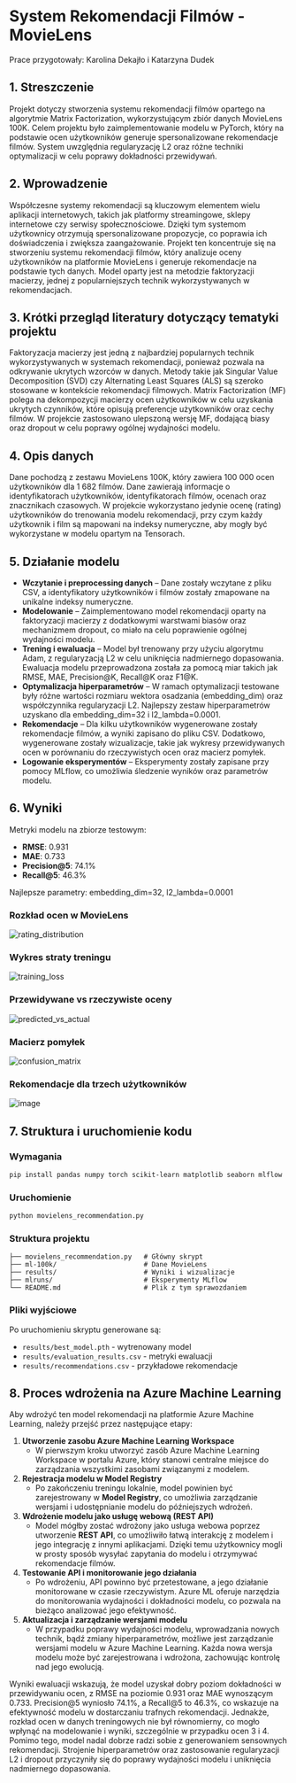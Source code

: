 # System Rekomendacji Filmów - MovieLens

Prace przygotowały:
Karolina Dekajło i Katarzyna Dudek

## 1. Streszczenie
Projekt dotyczy stworzenia systemu rekomendacji filmów opartego na algorytmie Matrix Factorization, wykorzystującym zbiór danych MovieLens 100K. Celem projektu było zaimplementowanie modelu w PyTorch, który na podstawie ocen użytkowników generuje spersonalizowane rekomendacje filmów. System uwzględnia regularyzację L2 oraz różne techniki optymalizacji w celu poprawy dokładności przewidywań.

## 2. Wprowadzenie
Współczesne systemy rekomendacji są kluczowym elementem wielu aplikacji internetowych, takich jak platformy streamingowe, sklepy internetowe czy serwisy społecznościowe. Dzięki tym systemom użytkownicy otrzymują spersonalizowane propozycje, co poprawia ich doświadczenia i zwiększa zaangażowanie. Projekt ten koncentruje się na stworzeniu systemu rekomendacji filmów, który analizuje oceny użytkowników na platformie MovieLens i generuje rekomendacje na podstawie tych danych. Model oparty jest na metodzie faktoryzacji macierzy, jednej z popularniejszych technik wykorzystywanych w rekomendacjach.

## 3. Krótki przegląd literatury dotyczący tematyki projektu
Faktoryzacja macierzy jest jedną z najbardziej popularnych technik wykorzystywanych w systemach rekomendacji, ponieważ pozwala na odkrywanie ukrytych wzorców w danych. Metody takie jak Singular Value Decomposition (SVD) czy Alternating Least Squares (ALS) są szeroko stosowane w kontekście rekomendacji filmowych. Matrix Factorization (MF) polega na dekompozycji macierzy ocen użytkowników w celu uzyskania ukrytych czynników, które opisują preferencje użytkowników oraz cechy filmów. W projekcie zastosowano ulepszoną wersję MF, dodającą biasy oraz dropout w celu poprawy ogólnej wydajności modelu.

## 4. Opis danych
Dane pochodzą z zestawu MovieLens 100K, który zawiera 100 000 ocen użytkowników dla 1 682 filmów. Dane zawierają informacje o identyfikatorach użytkowników, identyfikatorach filmów, ocenach oraz znacznikach czasowych. W projekcie wykorzystano jedynie ocenę (rating) użytkowników do trenowania modelu rekomendacji, przy czym każdy użytkownik i film są mapowani na indeksy numeryczne, aby mogły być wykorzystane w modelu opartym na Tensorach.

## 5. Działanie modelu
- **Wczytanie i preprocessing danych** – Dane zostały wczytane z pliku CSV, a identyfikatory użytkowników i filmów zostały zmapowane na unikalne indeksy numeryczne.
- **Modelowanie** – Zaimplementowano model rekomendacji oparty na faktoryzacji macierzy z dodatkowymi warstwami biasów oraz mechanizmem dropout, co miało na celu poprawienie ogólnej wydajności modelu.
- **Trening i ewaluacja** – Model był trenowany przy użyciu algorytmu Adam, z regularyzacją L2 w celu uniknięcia nadmiernego dopasowania. Ewaluacja modelu przeprowadzona została za pomocą miar takich jak RMSE, MAE, Precision@K, Recall@K oraz F1@K.
- **Optymalizacja hiperparametrów** – W ramach optymalizacji testowane były różne wartości rozmiaru wektora osadzania (embedding_dim) oraz współczynnika regularyzacji L2. Najlepszy zestaw hiperparametrów uzyskano dla embedding_dim=32 i l2_lambda=0.0001.
- **Rekomendacje** – Dla kilku użytkowników wygenerowane zostały rekomendacje filmów, a wyniki zapisano do pliku CSV. Dodatkowo, wygenerowane zostały wizualizacje, takie jak wykresy przewidywanych ocen w porównaniu do rzeczywistych ocen oraz macierz pomyłek.
- **Logowanie eksperymentów** – Eksperymenty zostały zapisane przy pomocy MLflow, co umożliwia śledzenie wyników oraz parametrów modelu.

## 6. Wyniki
Metryki modelu na zbiorze testowym:
- **RMSE**: 0.931
- **MAE**: 0.733
- **Precision@5**: 74.1%
- **Recall@5**: 46.3%

Najlepsze parametry: embedding_dim=32, l2_lambda=0.0001

### Rozkład ocen w MovieLens
![rating_distribution](https://github.com/user-attachments/assets/dc4ef01c-40d1-4ce9-80f9-12edf6d055a3)

### Wykres straty treningu
![training_loss](https://github.com/user-attachments/assets/99882539-456c-4f49-9b2b-a3b612fbf45d)

### Przewidywane vs rzeczywiste oceny
![predicted_vs_actual](https://github.com/user-attachments/assets/bf8cfc68-fc12-48b1-97a1-164095c012e3)

### Macierz pomyłek
![confusion_matrix](https://github.com/user-attachments/assets/b9298e04-d028-4292-a8ea-4a173097c085)

### Rekomendacje dla trzech użytkowników
![image](https://github.com/user-attachments/assets/2e287fc2-747f-4c85-94c4-ce131b3edeea)

## 7. Struktura i uruchomienie kodu
### Wymagania
```bash
pip install pandas numpy torch scikit-learn matplotlib seaborn mlflow
```

### Uruchomienie
```bash
python movielens_recommendation.py
```

### Struktura projektu
```
├── movielens_recommendation.py   # Główny skrypt
├── ml-100k/                      # Dane MovieLens
├── results/                      # Wyniki i wizualizacje
├── mlruns/                       # Eksperymenty MLflow
└── README.md                     # Plik z tym sprawozdaniem
```

### Pliki wyjściowe
Po uruchomieniu skryptu generowane są:
- `results/best_model.pth` - wytrenowany model
- `results/evaluation_results.csv` - metryki ewaluacji
- `results/recommendations.csv` - przykładowe rekomendacje

## 8. Proces wdrożenia na Azure Machine Learning
Aby wdrożyć ten model rekomendacji na platformie Azure Machine Learning, należy przejść przez następujące etapy:
1. **Utworzenie zasobu Azure Machine Learning Workspace**
   - W pierwszym kroku utworzyć zasób Azure Machine Learning Workspace w portalu Azure, który stanowi centralne miejsce do zarządzania wszystkimi zasobami związanymi z modelem.
2. **Rejestracja modelu w Model Registry**
   - Po zakończeniu treningu lokalnie, model powinien być zarejestrowany w **Model Registry**, co umożliwia zarządzanie wersjami i udostępnianie modelu do późniejszych wdrożeń.
3. **Wdrożenie modelu jako usługę webową (REST API)**
   - Model mógłby zostać wdrożony jako usługa webowa poprzez utworzenie **REST API**, co umożliwiło łatwą interakcję z modelem i jego integrację z innymi aplikacjami. Dzięki temu użytkownicy mogli w prosty sposób wysyłać zapytania do modelu i otrzymywać rekomendacje filmów.
4. **Testowanie API i monitorowanie jego działania**
   - Po wdrożeniu, API powinno być przetestowane, a jego działanie monitorowane w czasie rzeczywistym. Azure ML oferuje narzędzia do monitorowania wydajności i dokładności modelu, co pozwala na bieżąco analizować jego efektywność.
5. **Aktualizacja i zarządzanie wersjami modelu**
   - W przypadku poprawy wydajności modelu, wprowadzania nowych technik, bądź zmiany hiperparametrów, możliwe jest zarządzanie wersjami modelu w Azure Machine Learning. Każda nowa wersja modelu może być zarejestrowana i wdrożona, zachowując kontrolę nad jego ewolucją.
  
Wyniki ewaluacji wskazują, że model uzyskał dobry poziom dokładności w przewidywaniu ocen, z RMSE na poziomie 0.931 oraz MAE wynoszącym 0.733. Precision@5 wyniosło 74.1%, a Recall@5 to 46.3%, co wskazuje na efektywność modelu w dostarczaniu trafnych rekomendacji. Jednakże, rozkład ocen w danych treningowych nie był równomierny, co mogło wpłynąć na modelowanie i wyniki, szczególnie w przypadku ocen 3 i 4. Pomimo tego, model nadal dobrze radzi sobie z generowaniem sensownych rekomendacji. Strojenie hiperparametrów oraz zastosowanie regularyzacji L2 i dropout przyczyniły się do poprawy wydajności modelu i uniknięcia nadmiernego dopasowania.
